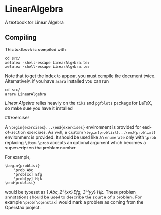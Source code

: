# LinearAlgebra
A textbook for Linear Algebra

## Compiling

This textbook is compiled with
    
    cd src/
    xelatex -shell-escape LinearAlgebra.tex
    xelatex -shell-escape LinearAlgebra.tex

Note that to get the index to appear, you must compile the document
twice.
Alternatively, if you have `arara` installed you can run

    cd src/
    arara LinearAlgebra


_Linear Algebra_ relies heavily on the `tikz` and `pgfplots` 
package for LaTeX, so make sure you have it installed.

##Exercises

A `\begin{exercises}...\end{exercises}` environment is provided
for end-of-section exercises.  As well, a custom `\begin{problist}...\end{problist}`
environment is provided.  It should be used like an `enumerate` only with
`\prob` replacing `\item`.  `\prob` accepts an optional argument which becomes
a superscript on the problem number.

For example,

    \begin{problist}
        \prob Abc
        \prob[xx] Efg
        \prob[yy] Hjk
    \end{problist}

would be typeset as _1 Abc, 2^{xx} Efg, 3^{yy} Hjk_.  These problem annotations should
be used to describe the source of a problem.  For example `\prob[\openstax]` would
mark a problem as coming from the Openstax project.
